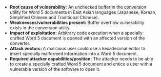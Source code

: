 - **Root cause of vulnerability:** An unchecked buffer in the conversion utility for Word 5 documents in East Asian languages (Japanese, Korean, Simplified Chinese and Traditional Chinese).
- **Weaknesses/vulnerabilities present:** Buffer overflow vulnerability exists in the conversion utility.
- **Impact of exploitation:** Arbitrary code execution when a specially crafted Word 5 document is opened with an affected version of the converter.
- **Attack vectors:** A malicious user could use a hexadecimal editor to insert specially malformed information into a Word 5 document.
- **Required attacker capabilities/position:** The attacker needs to be able to create a specially crafted Word 5 document and entice a user with a vulnerable version of the software to open it.
